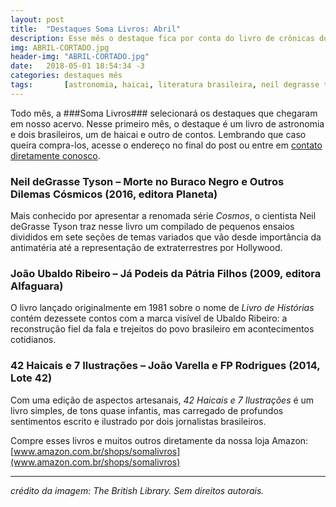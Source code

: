 ```yaml
---
layout: post
title:  "Destaques Soma Livros: Abril"
description: Esse mês o destaque fica por conta do livro de crônicas do cientista Neil deGrasse Tyson.
img: ABRIL-CORTADO.jpg
header-img: "ABRIL-CORTADO.jpg"
date:   2018-05-01 18:54:34 -3
categories: destaques mês
tags:       [astronomia, haicai, literatura brasileira, neil degrasse tyson, joão ubaldo ribeiro, alfaguara, planeta, lote 42]
---
```





Todo mês, a ###Soma Livros### selecionará os destaques que chegaram em nosso acervo. Nesse primeiro mês, o destaque é um livro de astronomia e dois brasileiros, um de haicai e outro de contos.
Lembrando que caso queira compra-los, acesse o endereço no final do post ou entre em [contato diretamente conosco](mailto:somalivros@gmail.com).

### Neil deGrasse Tyson – Morte no Buraco Negro e Outros Dilemas Cósmicos (2016, editora Planeta)

Mais conhecido por apresentar a renomada série *Cosmos*, o cientista Neil deGrasse Tyson traz nesse livro um compilado de pequenos ensaios divididos em sete seções de temas variados que vão desde importância da antimatéria até a representação de extraterrestres por Hollywood. 

### João Ubaldo Ribeiro – Já Podeis da Pátria Filhos (2009, editora Alfaguara)

O livro lançado originalmente em 1981 sobre o nome de *Livro de Histórias* contém dezessete contos com a marca visível de Ubaldo Ribeiro: a reconstrução fiel da fala e trejeitos do povo brasileiro em acontecimentos cotidianos.

### 42 Haicais e 7 Ilustrações – João Varella e FP Rodrigues (2014, Lote 42)

Com uma edição de aspectos artesanais, *42 Haicais e 7 Ilustrações* é um livro simples, de tons quase infantis, mas carregado de profundos sentimentos escrito e ilustrado por dois jornalistas brasileiros. 


Compre esses livros e muitos outros diretamente da nossa loja Amazon: [www.amazon.com.br/shops/somalivros](www.amazon.com.br/shops/somalivros)

---
*crédito da imagem: The British Library. Sem direitos autorais.*

